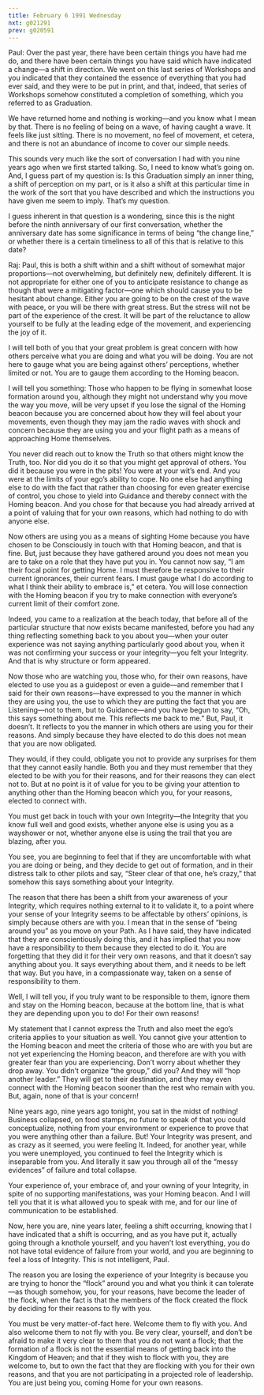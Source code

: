 ```yaml
---
title: February 6 1991 Wednesday
nxt: g021291
prev: g020591
---
```


Paul: Over the past year, there have been certain things you have had me
do, and there have been certain things you have said which have
indicated a change—a shift in direction. We went on this last series of
Workshops and you indicated that they contained the essence of
everything that you had ever said, and they were to be put in print, and
that, indeed, that series of Workshops somehow constituted a completion
of something, which you referred to as Graduation.

We have returned home and nothing is working—and you know what I mean by
that. There is no feeling of being on a wave, of having caught a wave.
It feels like just sitting. There is no movement, no feel of movement,
et cetera, and there is not an abundance of income to cover our simple
needs.

This sounds very much like the sort of conversation I had with you nine
years ago when we first started talking. So, I need to know what’s going
on. And, I guess part of my question is: Is this Graduation simply an
inner thing, a shift of perception on my part, or is it also a shift at
this particular time in the work of the sort that you have described and
which the instructions you have given me seem to imply. That’s my
question.

I guess inherent in that question is a wondering, since this is the
night before the ninth anniversary of our first conversation, whether
the anniversary date has some significance in terms of being “the change
line,” or whether there is a certain timeliness to all of this that is
relative to this date?

Raj: Paul, this is both a shift within and a shift without of somewhat
major proportions—not overwhelming, but definitely new, definitely
different. It is not appropriate for either one of you to anticipate
resistance to change as though that were a mitigating factor—one which
should cause you to be hesitant about change. Either you are going to be
on the crest of the wave with peace, or you will be there with great
stress. But the stress will not be part of the experience of the crest.
It will be part of the reluctance to allow yourself to be fully at the
leading edge of the movement, and experiencing the joy of it.

I will tell both of you that your great problem is great concern with
how others perceive what you are doing and what you will be doing. You
are not here to gauge what you are being against others’ perceptions,
whether limited or not. You are to gauge them according to the Homing
beacon.

I will tell you something: Those who happen to be flying in somewhat
loose formation around you, although they might not understand why you
move the way you move, will be very upset if you lose the signal of the
Homing beacon because you are concerned about how they will feel about
your movements, even though they may jam the radio waves with shock and
concern because they are using you and your flight path as a means of
approaching Home themselves.

You never did reach out to know the Truth so that others might know the
Truth, too. Nor did you do it so that you might get approval of others.
You did it because you were in the pits! You were at your wit’s end. And
you were at the limits of your ego’s ability to cope. No one else had
anything else to do with the fact that rather than choosing for even
greater exercise of control, you chose to yield into Guidance and
thereby connect with the Homing beacon. And you chose for that because
you had already arrived at a point of valuing that for your own reasons,
which had nothing to do with anyone else.

Now others are using you as a means of sighting Home because you have
chosen to be Consciously in touch with that Homing beacon, and that is
fine. But, just because they have gathered around you does not mean you
are to take on a role that they have put you in. You cannot now say, “I
am their focal point for getting Home. I must therefore be responsive to
their current ignorances, their current fears. I must gauge what I do
according to what I think their ability to embrace is,” et cetera. You
will lose connection with the Homing beacon if you try to make
connection with everyone’s current limit of their comfort zone.

Indeed, you came to a realization at the beach today, that before all of
the particular structure that now exists became manifested, before you
had any thing reflecting something back to you about you—when your outer
experience was not saying anything particularly good about you, when it
was not confirming your success or your integrity—you felt your
Integrity. And that is why structure or form appeared.

Now those who are watching you, those who, for their own reasons, have
elected to use you as a guidepost or even a guide—and remember that I
said for their own reasons—have expressed to you the manner in which
they are using you, the use to which they are putting the fact that you
are Listening—not to them, but to Guidance—and you have begun to say,
“Oh, this says something about me. This reflects me back to me.” But,
Paul, it doesn’t. It reflects to you the manner in which others are
using you for their reasons. And simply because they have elected to do
this does not mean that you are now obligated.

They would, if they could, obligate you not to provide any surprises for
them that they cannot easily handle. Both you and they must remember
that they elected to be with you for their reasons, and for their
reasons they can elect not to. But at no point is it of value for you to
be giving your attention to anything other than the Homing beacon which
you, for your reasons, elected to connect with.

You must get back in touch with your own Integrity—the Integrity that
you know full well and good exists, whether anyone else is using you as
a wayshower or not, whether anyone else is using the trail that you are
blazing, after you.

You see, you are beginning to feel that if they are uncomfortable with
what you are doing or being, and they decide to get out of formation,
and in their distress talk to other pilots and say, “Steer clear of that
one, he’s crazy,” that somehow this says something about your Integrity.

The reason that there has been a shift from your awareness of your
Integrity, which requires nothing external to it to validate it, to a
point where your sense of your Integrity seems to be affectable by
others’ opinions, is simply because others are with you. I mean that in
the sense of “being around you” as you move on your Path. As I have
said, they have indicated that they are conscientiously doing this, and
it has implied that you now have a responsibility to them because they
elected to do it. You are forgetting that they did it for their very own
reasons, and that it doesn’t say anything about you. It says everything
about them, and it needs to be left that way. But you have, in a
compassionate way, taken on a sense of responsibility to them.

Well, I will tell you, if you truly want to be responsible to them,
ignore them and stay on the Homing beacon, because at the bottom line,
that is what they are depending upon you to do! For their own reasons!

My statement that I cannot express the Truth and also meet the ego’s
criteria applies to your situation as well. You cannot give your
attention to the Homing beacon and meet the criteria of those who are
with you but are not yet experiencing the Homing beacon, and therefore
are with you with greater fear than you are experiencing. Don’t worry
about whether they drop away. You didn’t organize “the group,” did you?
And they will “hop another leader.” They will get to their destination,
and they may even connect with the Homing beacon sooner than the rest
who remain with you. But, again, none of that is your concern!

Nine years ago, nine years ago tonight, you sat in the midst of nothing!
Business collapsed, on food stamps, no future to speak of that you could
conceptualize, nothing from your environment or experience to prove that
you were anything other than a failure. But! Your Integrity was present,
and as crazy as it seemed, you were feeling It. Indeed, for another
year, while you were unemployed, you continued to feel the Integrity
which is inseparable from you. And literally it saw you through all of
the “messy evidences” of failure and total collapse.

Your experience of, your embrace of, and your owning of your Integrity,
in spite of no supporting manifestations, was your Homing beacon. And I
will tell you that it is what allowed you to speak with me, and for our
line of communication to be established.

Now, here you are, nine years later, feeling a shift occurring, knowing
that I have indicated that a shift is occurring, and as you have put it,
actually going through a knothole yourself, and you haven’t lost
everything, you do not have total evidence of failure from your world,
and you are beginning to feel a loss of Integrity. This is not
intelligent, Paul.

The reason you are losing the experience of your Integrity is because
you are trying to honor the “flock” around you and what you think it can
tolerate—as though somehow, you, for your reasons, have become the
leader of the flock, when the fact is that the members of the flock
created the flock by deciding for their reasons to fly with you.

You must be very matter-of-fact here. Welcome them to fly with you. And
also welcome them to not fly with you. Be very clear, yourself, and
don’t be afraid to make it very clear to them that you do not want a
flock; that the formation of a flock is not the essential means of
getting back into the Kingdom of Heaven; and that if they wish to flock
with you, they are welcome to, but to own the fact that they are
flocking with you for their own reasons, and that you are not
participating in a projected role of leadership. You are just being you,
coming Home for your own reasons.
